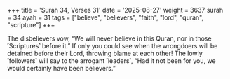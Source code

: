 +++
title = 'Surah 34, Verses 31'
date = '2025-08-27'
weight = 3637
surah = 34
ayah = 31
tags = ["believe", "believers", "faith", "lord", "quran", "scripture"]
+++

The disbelievers vow, “We will never believe in this Quran, nor in those ˹Scriptures˺ before it.” If only you could see when the wrongdoers will be detained before their Lord, throwing blame at each other! The lowly ˹followers˺ will say to the arrogant ˹leaders˺, “Had it not been for you, we would certainly have been believers.”